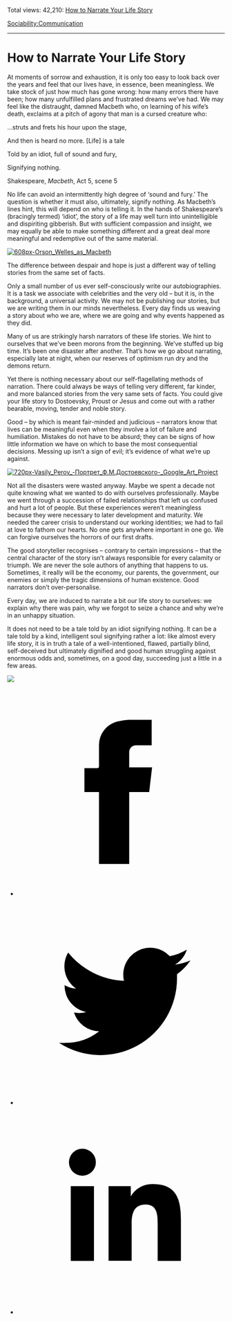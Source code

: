 Total views: 42,210: [How to Narrate Your Life Story](https://www.theschooloflife.com/thebookoflife/how-to-narrate-your-life-story/)

[Sociability:](https://www.theschooloflife.com/thebookoflife/category/sociability/)[Communication](https://www.theschooloflife.com/thebookoflife/category/sociability/communication/)

* * *

# How to Narrate Your Life Story
<style>
						.alignnone {
  display: block;
  margin-left: auto;
  margin-right: auto;
  align: center:
}

.addtoany_share_save_container {
display:none;
}

.wp-block-image {
		display: block;
  margin-left: auto;
  margin-right: auto;
  width: 50%;
}

.aligncenter {
display: block;
  margin-left: auto;
  margin-right: auto;
  align: center:
}

@media only screen and (max-width: 500px) {
  .wp-block-image {
		display: block;
  margin-left: auto;
  margin-right: auto;
  width: 100%;
} }

h1 {max-width: 600px !important;
}
.s18-single-post .content-area .site-main article .post-cat-header-display + .old-wrapper p {
    font-size: 1.200em
}
						</style>

At moments of sorrow and exhaustion, it is only too easy to look back over the years and feel that our lives have, in essence, been meaningless. We take stock of just how much has gone wrong: how many errors there have been; how many unfulfilled plans and frustrated dreams we’ve had. We may feel like the distraught, damned Macbeth who, on learning of his wife’s death, exclaims at a pitch of agony that man is a cursed creature who:

…struts and frets his hour upon the stage,

And then is heard no more. [Life] is a tale

Told by an idiot, full of sound and fury,

Signifying nothing.

Shakespeare, _Macbeth_, Act 5, scene 5

No life can avoid an intermittently high degree of ‘sound and fury.’ The question is whether it must also, ultimately, signify nothing. As Macbeth’s lines hint, this will depend on who is telling it. In the hands of Shakespeare’s (bracingly termed) ‘idiot’, the story of a life may well turn into unintelligible and dispiriting gibberish. But with sufficient compassion and insight, we may equally be able to make something different and a great deal more meaningful and redemptive out of the same material.

[![608px-Orson_Welles_as_Macbeth](https://www.theschooloflife.com/thebookoflife/wp-content/uploads/2017/03/608px-Orson_Welles_as_Macbeth.jpg)](http://www.thebookoflife.org/wp-content/uploads/2017/03/608px-Orson_Welles_as_Macbeth.jpg)

The difference between despair and hope is just a different way of telling stories from the same set of facts.

Only a small number of us ever self-consciously write our autobiographies. It is a task we associate with celebrities and the very old – but it is, in the background, a universal activity. We may not be publishing our stories, but we are writing them in our minds nevertheless. Every day finds us weaving a story about who we are, where we are going and why events happened as they did.

Many of us are strikingly harsh narrators of these life stories. We hint to ourselves that we’ve been morons from the beginning. We’ve stuffed up big time. It’s been one disaster after another. That’s how we go about narrating, especially late at night, when our reserves of optimism run dry and the demons return.

Yet there is nothing necessary about our self-flagellating methods of narration. There could always be ways of telling very different, far kinder, and more balanced stories from the very same sets of facts. You could give your life story to Dostoevsky, Proust or Jesus and come out with a rather bearable, moving, tender and noble story.

Good – by which is meant fair-minded and judicious – narrators know that lives can be meaningful even when they involve a lot of failure and humiliation. Mistakes do not have to be absurd; they can be signs of how little information we have on which to base the most consequential decisions. Messing up isn’t a sign of evil; it’s evidence of what we’re up against.

[![720px-Vasily_Perov_-_Портрет_Ф.М.Достоевского_-_Google_Art_Project](https://www.theschooloflife.com/thebookoflife/wp-content/uploads/2017/03/720px-Vasily_Perov_-_%D0%9F%D0%BE%D1%80%D1%82%D1%80%D0%B5%D1%82_%D0%A4.%D0%9C.%D0%94%D0%BE%D1%81%D1%82%D0%BE%D0%B5%D0%B2%D1%81%D0%BA%D0%BE%D0%B3%D0%BE_-_Google_Art_Project.jpg)](http://www.thebookoflife.org/wp-content/uploads/2017/03/720px-Vasily_Perov_-_%D0%9F%D0%BE%D1%80%D1%82%D1%80%D0%B5%D1%82_%D0%A4.%D0%9C.%D0%94%D0%BE%D1%81%D1%82%D0%BE%D0%B5%D0%B2%D1%81%D0%BA%D0%BE%D0%B3%D0%BE_-_Google_Art_Project.jpg)

Not all the disasters were wasted anyway. Maybe we spent a decade not quite knowing what we wanted to do with ourselves professionally. Maybe we went through a succession of failed relationships that left us confused and hurt a lot of people. But these experiences weren’t meaningless because they were necessary to later development and maturity. We needed the career crisis to understand our working identities; we had to fail at love to fathom our hearts. No one gets anywhere important in one go. We can forgive ourselves the horrors of our first drafts.

The good storyteller recognises – contrary to certain impressions – that the central character of the story isn’t always responsible for every calamity or triumph. We are never the sole authors of anything that happens to us. Sometimes, it really will be the economy, our parents, the government, our enemies or simply the tragic dimensions of human existence. Good narrators don’t over-personalise.

Every day, we are induced to narrate a bit our life story to ourselves: we explain why there was pain, why we forgot to seize a chance and why we’re in an unhappy situation.

It does not need to be a tale told by an idiot signifying nothing. It can be a tale told by a kind, intelligent soul signifying rather a lot: like almost every life story, it is in truth a tale of a well-intentioned, flawed, partially blind, self-deceived but ultimately dignified and good human struggling against enormous odds and, sometimes, on a good day, succeeding just a little in a few areas.

[![](https://img.youtube.com/vi/Brpk26Oq4aE/0.jpg)](https://www.youtube.com/embed/Brpk26Oq4aE?ecver=2 '')
<style>
    .iframe-class { display: block !important; }
</style>

- [<svg xmlns="http://www.w3.org/2000/svg" viewbox="0 0 26 26"><title>Facebook</title>
                    <g>
                        <path d="M8.38,10H9.92c.2,0,.29,0,.29-.28,0-.82,0-1.64,0-2.46a3.05,3.05,0,0,1,2.57-3.15A7.22,7.22,0,0,1,14,3.95c.86,0,1.71,0,2.57,0h.25v3.2h-2A.85.85,0,0,0,14,8c0,.62,0,1.24,0,1.91h2.87L16.51,13H14v9H10.21V13H8.38Z"></path>
                    </g>
                </svg>](http://www.facebook.com/sharer/sharer.php?u=https://www.theschooloflife.com/thebookoflife/how-to-narrate-your-life-story/)
- [<svg xmlns="http://www.w3.org/2000/svg" viewbox="0 0 26 26"><title>Twitter</title>
                    <path d="M21.69,7.9a6.75,6.75,0,0,1-1.94.53,3.39,3.39,0,0,0,1.48-1.87,6.76,6.76,0,0,1-2.14.82,3.38,3.38,0,0,0-5.75,3.08,9.59,9.59,0,0,1-7-3.53,3.38,3.38,0,0,0,1,4.51A3.36,3.36,0,0,1,5.89,11v0A3.38,3.38,0,0,0,8.6,14.37a3.39,3.39,0,0,1-1.53.06,3.38,3.38,0,0,0,3.15,2.35A6.78,6.78,0,0,1,6,18.22a6.87,6.87,0,0,1-.81,0A9.6,9.6,0,0,0,20,10.08q0-.22,0-.44A6.86,6.86,0,0,0,21.69,7.9Z"></path>
                </svg>](http://twitter.com/share?url=https://www.theschooloflife.com/thebookoflife/how-to-narrate-your-life-story/&text=&via=theschooloflife)
- [<svg xmlns="http://www.w3.org/2000/svg" viewbox="0 0 26 26"><title>LinkedIn</title>
<path class="cls-2" d="M6.67,10H9.58v9.36H6.67ZM8.13,5.32A1.69,1.69,0,1,1,6.44,7,1.69,1.69,0,0,1,8.13,5.32"></path><path class="cls-2" d="M11.41,10H14.2v1.28h0A3.06,3.06,0,0,1,17,9.75c2.95,0,3.49,1.94,3.49,4.46v5.14H17.57V14.79c0-1.09,0-2.48-1.51-2.48s-1.75,1.18-1.75,2.4v4.63H11.41Z"></path></svg>](https://www.linkedin.com/shareArticle?mini=true&url=https://www.theschooloflife.com/thebookoflife/how-to-narrate-your-life-story/)
